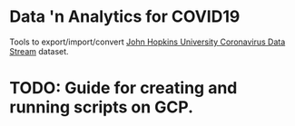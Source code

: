 # Data 'n Analytics for COVID19

Tools to export/import/convert [John Hopkins University Coronavirus Data Stream](https://docs.google.com/spreadsheets/d/1avGWWl1J19O_Zm0NGTGy2E-fOG05i4ljRfjl87P7FiA/edit?ts=5e5e9222#gid=0) dataset.

# TODO: Guide for creating and running scripts on GCP.
